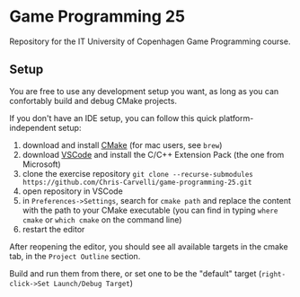 # Game Programming 25
Repository for the IT University of Copenhagen Game Programming course.

## Setup
You are free to use any development setup you want, as long as you can confortably build and debug CMake projects.

If you don't have an IDE setup, you can follow this quick platform-independent setup:
1. download and install [CMake](https://cmake.org/download/) (for mac users, see `brew`)
2. download [VSCode](https://code.visualstudio.com/download) and install the C/C++ Extension Pack (the one from Microsoft)
4. clone the exercise repository `git clone --recurse-submodules https://github.com/Chris-Carvelli/game-programming-25.git` 
5. open repository in VSCode
6. in `Preferences->Settings`, search for `cmake path` and replace the content with the path to your CMake executable (you can find in typing `where cmake` or `which cmake` on the command line)
7. restart the editor

After reopening the editor, you should see all available targets in the cmake tab, in the `Project Outline` section.

Build and run them from there, or set one to be the "default" target (`right-click->Set Launch/Debug Target`)
